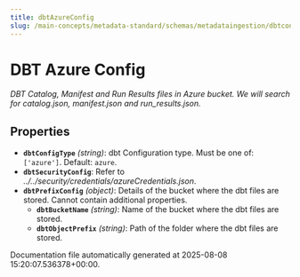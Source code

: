 ```yaml
---
title: dbtAzureConfig
slug: /main-concepts/metadata-standard/schemas/metadataingestion/dbtconfig/dbtazureconfig
---
```


# DBT Azure Config

*DBT Catalog, Manifest and Run Results files in Azure bucket. We will search for catalog.json, manifest.json and run_results.json.*

## Properties

- **`dbtConfigType`** *(string)*: dbt Configuration type. Must be one of: `['azure']`. Default: `azure`.
- **`dbtSecurityConfig`**: Refer to *../../security/credentials/azureCredentials.json*.
- **`dbtPrefixConfig`** *(object)*: Details of the bucket where the dbt files are stored. Cannot contain additional properties.
  - **`dbtBucketName`** *(string)*: Name of the bucket where the dbt files are stored.
  - **`dbtObjectPrefix`** *(string)*: Path of the folder where the dbt files are stored.


Documentation file automatically generated at 2025-08-08 15:20:07.536378+00:00.
